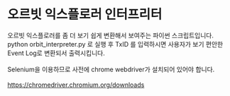 # 오르빗 익스플로러 인터프리터
오르빗 익스플로러를 좀 더 보기 쉽게 변환해서 보여주는 파이썬 스크립트입니다. <br>
python orbit_interpreter.py 로 실행 후 TxID 를 입력하시면 사용자가 보기 편안한 Event Log로 변환되서 출력시킵니다.<br>
<br>
Selenium을 이용하므로 사전에 chrome webdriver가 설치되어 있어야 합니다.<br>
<br>
https://chromedriver.chromium.org/downloads
